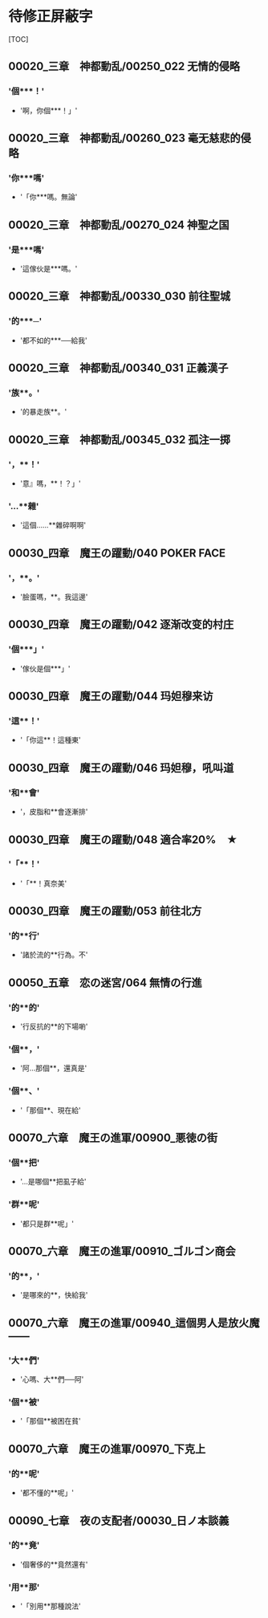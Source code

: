 # 待修正屏蔽字

[TOC]

## 00020_三章　神都動乱/00250_022 无情的侵略

### '個***！'

- '啊，你個***！」'


## 00020_三章　神都動乱/00260_023 毫无慈悲的侵略

### '你***嗎'

- '「你***嗎。無論'


## 00020_三章　神都動乱/00270_024 神聖之国

### '是***嗎'

- '這傢伙是***嗎。'


## 00020_三章　神都動乱/00330_030 前往聖城

### '的***─'

- '都不如的***──給我'


## 00020_三章　神都動乱/00340_031 正義漢子

### '族**。'

- '的暴走族**。'


## 00020_三章　神都動乱/00345_032 孤注一掷

### '，**！'

- '意』嗎，**！？」'

### '…**雜'

- '這個……**雜碎啊啊'


## 00030_四章　魔王の躍動/040 POKER FACE

### '，**。'

- '臉蛋嗎，**。我這邊'


## 00030_四章　魔王の躍動/042 逐渐改变的村庄

### '個***」'

- '傢伙是個***」'


## 00030_四章　魔王の躍動/044 玛妲穆来访

### '這**！'

- '「你這**！這種東'


## 00030_四章　魔王の躍動/046 玛妲穆，吼叫道

### '和**會'

- '，皮脂和**會逐漸排'


## 00030_四章　魔王の躍動/048 適合率20%　★

### '「**！'

- '「**！真奈美'


## 00030_四章　魔王の躍動/053 前往北方

### '的**行'

- '諸於流的**行為。不'


## 00050_五章　恋の迷宮/064 無情の行進

### '的**的'

- '行反抗的**的下場喲'

### '個**，'

- '阿…那個**，還真是'

### '個**、'

- '「那個**、現在給'


## 00070_六章　魔王の進軍/00900_悪徳の街

### '個**把'

- '…是哪個**把虱子給'

### '群**呢'

- '都只是群**呢」'


## 00070_六章　魔王の進軍/00910_ゴルゴン商会

### '的**，'

- '是哪來的**，快給我'


## 00070_六章　魔王の進軍/00940_這個男人是放火魔――

### '大**們'

- '心嗎、大**們──阿'

### '個**被'

- '「那個**被困在貧'


## 00070_六章　魔王の進軍/00970_下克上

### '的**呢'

- '都不懂的**呢」'


## 00090_七章　夜の支配者/00030_日ノ本談義

### '的**竟'

- '個奢侈的**竟然還有'

### '用**那'

- '「別用**那種說法'
